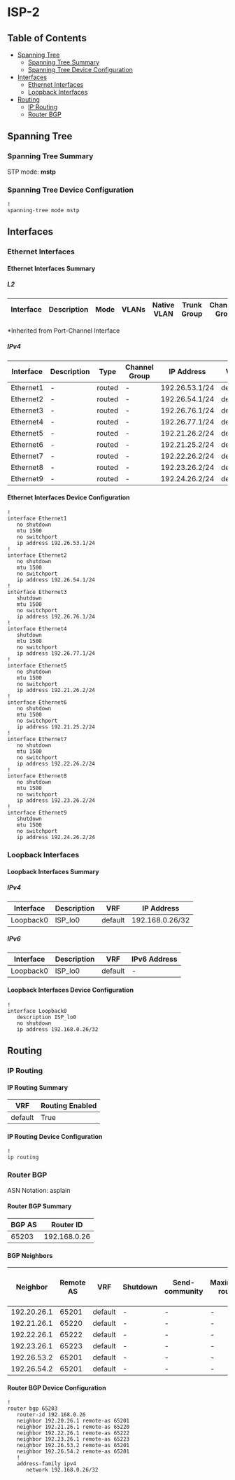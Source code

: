 # ISP-2

## Table of Contents

- [Spanning Tree](#spanning-tree)
  - [Spanning Tree Summary](#spanning-tree-summary)
  - [Spanning Tree Device Configuration](#spanning-tree-device-configuration)
- [Interfaces](#interfaces)
  - [Ethernet Interfaces](#ethernet-interfaces)
  - [Loopback Interfaces](#loopback-interfaces)
- [Routing](#routing)
  - [IP Routing](#ip-routing)
  - [Router BGP](#router-bgp)

## Spanning Tree

### Spanning Tree Summary

STP mode: **mstp**

### Spanning Tree Device Configuration

```eos
!
spanning-tree mode mstp
```

## Interfaces

### Ethernet Interfaces

#### Ethernet Interfaces Summary

##### L2

| Interface | Description | Mode | VLANs | Native VLAN | Trunk Group | Channel-Group |
| --------- | ----------- | ---- | ----- | ----------- | ----------- | ------------- |

*Inherited from Port-Channel Interface

##### IPv4

| Interface | Description | Type | Channel Group | IP Address | VRF |  MTU | Shutdown | ACL In | ACL Out |
| --------- | ----------- | -----| ------------- | ---------- | ----| ---- | -------- | ------ | ------- |
| Ethernet1 | - | routed | - | 192.26.53.1/24 | default | 1500 | False | - | - |
| Ethernet2 | - | routed | - | 192.26.54.1/24 | default | 1500 | False | - | - |
| Ethernet3 | - | routed | - | 192.26.76.1/24 | default | 1500 | True | - | - |
| Ethernet4 | - | routed | - | 192.26.77.1/24 | default | 1500 | True | - | - |
| Ethernet5 | - | routed | - | 192.21.26.2/24 | default | 1500 | False | - | - |
| Ethernet6 | - | routed | - | 192.21.25.2/24 | default | 1500 | False | - | - |
| Ethernet7 | - | routed | - | 192.22.26.2/24 | default | 1500 | False | - | - |
| Ethernet8 | - | routed | - | 192.23.26.2/24 | default | 1500 | False | - | - |
| Ethernet9 | - | routed | - | 192.24.26.2/24 | default | 1500 | True | - | - |

#### Ethernet Interfaces Device Configuration

```eos
!
interface Ethernet1
   no shutdown
   mtu 1500
   no switchport
   ip address 192.26.53.1/24
!
interface Ethernet2
   no shutdown
   mtu 1500
   no switchport
   ip address 192.26.54.1/24
!
interface Ethernet3
   shutdown
   mtu 1500
   no switchport
   ip address 192.26.76.1/24
!
interface Ethernet4
   shutdown
   mtu 1500
   no switchport
   ip address 192.26.77.1/24
!
interface Ethernet5
   no shutdown
   mtu 1500
   no switchport
   ip address 192.21.26.2/24
!
interface Ethernet6
   no shutdown
   mtu 1500
   no switchport
   ip address 192.21.25.2/24
!
interface Ethernet7
   no shutdown
   mtu 1500
   no switchport
   ip address 192.22.26.2/24
!
interface Ethernet8
   no shutdown
   mtu 1500
   no switchport
   ip address 192.23.26.2/24
!
interface Ethernet9
   shutdown
   mtu 1500
   no switchport
   ip address 192.24.26.2/24
```

### Loopback Interfaces

#### Loopback Interfaces Summary

##### IPv4

| Interface | Description | VRF | IP Address |
| --------- | ----------- | --- | ---------- |
| Loopback0 | ISP_lo0 | default | 192.168.0.26/32 |

##### IPv6

| Interface | Description | VRF | IPv6 Address |
| --------- | ----------- | --- | ------------ |
| Loopback0 | ISP_lo0 | default | - |

#### Loopback Interfaces Device Configuration

```eos
!
interface Loopback0
   description ISP_lo0
   no shutdown
   ip address 192.168.0.26/32
```

## Routing

### IP Routing

#### IP Routing Summary

| VRF | Routing Enabled |
| --- | --------------- |
| default | True |

#### IP Routing Device Configuration

```eos
!
ip routing
```

### Router BGP

ASN Notation: asplain

#### Router BGP Summary

| BGP AS | Router ID |
| ------ | --------- |
| 65203 | 192.168.0.26 |

#### BGP Neighbors

| Neighbor | Remote AS | VRF | Shutdown | Send-community | Maximum-routes | Allowas-in | BFD | RIB Pre-Policy Retain | Route-Reflector Client | Passive | TTL Max Hops |
| -------- | --------- | --- | -------- | -------------- | -------------- | ---------- | --- | --------------------- | ---------------------- | ------- | ------------ |
| 192.20.26.1 | 65201 | default | - | - | - | - | - | - | - | - | - |
| 192.21.26.1 | 65220 | default | - | - | - | - | - | - | - | - | - |
| 192.22.26.1 | 65222 | default | - | - | - | - | - | - | - | - | - |
| 192.23.26.1 | 65223 | default | - | - | - | - | - | - | - | - | - |
| 192.26.53.2 | 65201 | default | - | - | - | - | - | - | - | - | - |
| 192.26.54.2 | 65201 | default | - | - | - | - | - | - | - | - | - |

#### Router BGP Device Configuration

```eos
!
router bgp 65203
   router-id 192.168.0.26
   neighbor 192.20.26.1 remote-as 65201
   neighbor 192.21.26.1 remote-as 65220
   neighbor 192.22.26.1 remote-as 65222
   neighbor 192.23.26.1 remote-as 65223
   neighbor 192.26.53.2 remote-as 65201
   neighbor 192.26.54.2 remote-as 65201
   !
   address-family ipv4
      network 192.168.0.26/32
```
